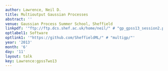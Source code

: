 ```yaml
---
author: Lawrence, Neil D.
title: Multioutput Gaussian Processes
abstract: ''
venue: Gaussian Process Summer School, Sheffield
linkpdf: '"ftp://ftp.dcs.shef.ac.uk/home/neil/" # "gp_gpss13_session2.pdf"'
optlabel1: Software
optlink1: '"https://github.com/SheffieldML/" # "multigp/"'
year: '2013'
month: '6'
day: '11'
layout: talk
key: Lawrence:gpssTwo13
---
```

